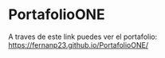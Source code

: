 # PortafolioONE
A traves de este link puedes ver el portafolio: https://fernanp23.github.io/PortafolioONE/
